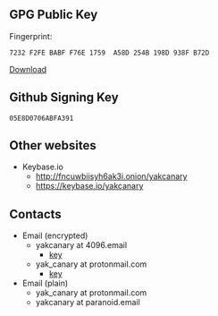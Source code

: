 
## GPG Public Key

Fingerprint:

```
7232 F2FE BABF F76E 1759  A58D 254B 198D 938F B72D
```

[Download][yakcanary.gpg]

## Github Signing Key

```
05E8D0706ABFA391
```

## Other websites

- Keybase.io
  - http://fncuwbiisyh6ak3i.onion/yakcanary
  - https://keybase.io/yakcanary

## Contacts

- Email (encrypted)
  - yakcanary at 4096.email
    - [key][yakcanary.gpg]
  - yak_canary at protonmail.com
    - [key][yak_canary_protonmail.gpg]
- Email (plain)
  - yak_canary at protonmail.com
  - yakcanary at paranoid.email

[yakcanary.gpg]: https://raw.githubusercontent.com/yakcanary/about/master/yakcanary.gpg
[yak_canary_protonmail.gpg]: https://raw.githubusercontent.com/yakcanary/about/master/yak_canary_protonmail.gpg

